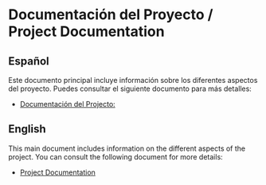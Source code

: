 # Documentación del Proyecto / Project Documentation

## Español

Este documento principal incluye información sobre los diferentes aspectos del proyecto. Puedes consultar el siguiente documento para más detalles:

- [Documentación del Projecto:](./Readme_ES.md)

## English

This main document includes information on the different aspects of the project. You can consult the following document for more details:

- [Project Documentation](./Readme_EN.md)
